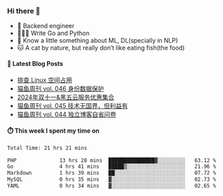 ### Hi there 👋

- 🔧 Backend engineer
- 👨🏻‍💻 Write Go and Python
- 🔭 Know a little something about ML, DL(specially in NLP)
- 🐱 A cat by nature, but really don’t like eating fish(the food)

#### 📖 Latest Blog Posts
<!-- BLOG-POST-LIST:START -->
- [排查 Linux 空间占用](https://ameow.xyz/archives/linux-storage-usage-troubleshoot)
- [猫鱼周刊 vol. 046 身份数据保护](https://ameow.xyz/archives/weekly-046)
- [2024年双十一&amp;黑五云服务优惠集合](https://ameow.xyz/archives/2024-double-11-cloud-service-sales)
- [猫鱼周刊 vol. 045 技术无国界，但利益有](https://ameow.xyz/archives/weekly-045)
- [猫鱼周刊 vol. 044 独立博客自省问卷](https://ameow.xyz/archives/weekly-044)
<!-- BLOG-POST-LIST:END -->

#### ⏱️ This week I spent my time on
<!--START_SECTION:waka-->

```txt
Total Time: 21 hrs 21 mins

PHP              13 hrs 28 mins  ███████████████▓░░░░░░░░░   63.12 %
Go               4 hrs 41 mins   █████▒░░░░░░░░░░░░░░░░░░░   21.96 %
Markdown         1 hrs 39 mins   ██░░░░░░░░░░░░░░░░░░░░░░░   07.72 %
MySQL            0 hrs 35 mins   ▓░░░░░░░░░░░░░░░░░░░░░░░░   02.73 %
YAML             0 hrs 34 mins   ▓░░░░░░░░░░░░░░░░░░░░░░░░   02.65 %
```

<!--END_SECTION:waka-->

<!--
**LeslieLeung/LeslieLeung** is a ✨ _special_ ✨ repository because its `README.md` (this file) appears on your GitHub profile.

Here are some ideas to get you started:

- 🔭 I’m currently working on ...
- 🌱 I’m currently learning ...
- 👯 I’m looking to collaborate on ...
- 🤔 I’m looking for help with ...
- 💬 Ask me about ...
- 📫 How to reach me: ...
- 😄 Pronouns: ...
- ⚡ Fun fact: ...
-->
